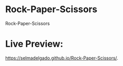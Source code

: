 # Rock-Paper-Scissors
Rock-Paper-Scissors

# Live Preview:
https://selmadelgado.github.io/Rock-Paper-Scissors/.
